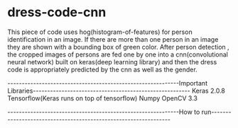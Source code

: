 # dress-code-cnn

This piece of code uses hog(histogram-of-features) for person identification in an image. If there are more than one person in an image they are shown with a bounding box of green color. After person detection , the cropped images of persons are fed one by one into a cnn(convolutional neural network) built on keras(deep learning library) and then the dress code is appropriately predicted by the cnn as well as the gender.

------------------------------------------------------------Important Libraries-------------------------------------------------------
Keras 2.0.8
Tensorflow(Keras runs on top of tensorflow)
Numpy
OpenCV 3.3

------------------------------------------------------------How to run----------------------------------------------------------------
